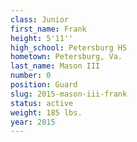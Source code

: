 ```yaml
---
class: Junior
first_name: Frank
height: 5'11''
high_school: Petersburg HS
hometown: Petersburg, Va.
last_name: Mason III
number: 0
position: Guard
slug: 2015-mason-iii-frank
status: active
weight: 185 lbs.
year: 2015
---
```

